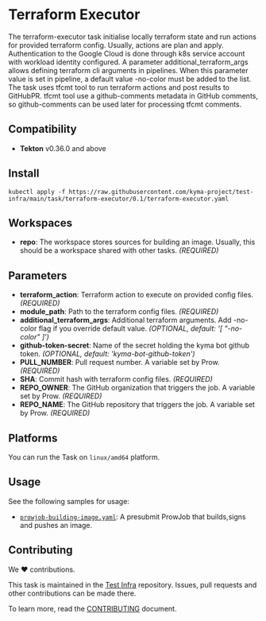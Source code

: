 # Terraform Executor

The terraform-executor task initialise locally terraform state and run actions for provided terraform config.
Usually, actions are plan and apply. Authentication to the Google Cloud is done through k8s service account with
workload identity configured. A parameter additional_terraform_args allows defining terraform cli arguments in pipelines.
When this parameter value is set in pipeline, a default value -no-color must be added to the list.
The task uses tfcmt tool to run terraform actions and post results to GitHubPR.
tfcmt tool use a github-comments metadata in GitHub comments, so github-comments can be used later for processing tfcmt comments.

## Compatibility

- **Tekton** v0.36.0 and above

## Install

```shell
kubectl apply -f https://raw.githubusercontent.com/kyma-project/test-infra/main/task/terraform-executor/0.1/terraform-executor.yaml
```

## Workspaces

- **repo**: The workspace stores sources for building an image. Usually, this should be a workspace shared with other
  tasks. _(REQUIRED)_

## Parameters

- **terraform_action**: Terraform action to execute on provided config files. _(REQUIRED)_
- **module_path**: Path to the terraform config files. _(REQUIRED)_
- **additional_terraform_args**: Additional terraform arguments. Add -no-color flag if you override default value. _(OPTIONAL, default: '[ "-no-color" ]')_
- **github-token-secret**: Name of the secret holding the kyma bot github token. _(OPTIONAL, default: 'kyma-bot-github-token')_
- **PULL_NUMBER**: Pull request number. A variable set by Prow. _(REQUIRED)_
- **SHA**: Commit hash with terraform config files.  _(REQUIRED)_
- **REPO_OWNER**: The GitHub organization that triggers the job. A variable set by Prow.  _(REQUIRED)_
- **REPO_NAME**: The GitHub repository that triggers the job. A variable set by Prow.  _(REQUIRED)_

## Platforms

You can run the Task on `linux/amd64` platform.

## Usage

See the following samples for usage:

- [`prowjob-building-image.yaml`](samples/sample_prowjob_pipeline.yaml): A presubmit ProwJob that builds,signs and pushes an image.

## Contributing

We ❤ contributions.

This task is maintained in the [Test Infra](https://github.com/kyma-project/test-infra) repository. Issues, pull requests and other contributions can be made there.

To learn more, read the [CONTRIBUTING][contributing] document.

[contributing]: https://github.com/kyma-project/test-infra/blob/main/CONTRIBUTING.md
